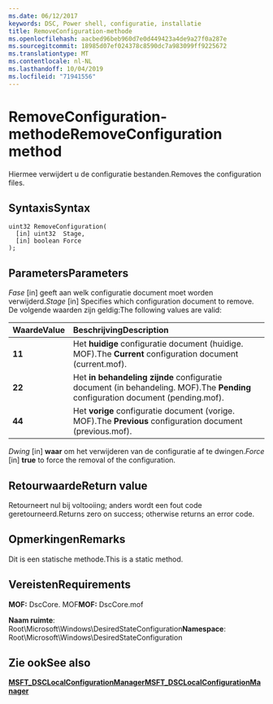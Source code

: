 ```yaml
---
ms.date: 06/12/2017
keywords: DSC, Power shell, configuratie, installatie
title: RemoveConfiguration-methode
ms.openlocfilehash: aacbed96beb960d7e0d449423a4de9a27f0a287e
ms.sourcegitcommit: 18985d07ef024378c8590dc7a983099ff9225672
ms.translationtype: MT
ms.contentlocale: nl-NL
ms.lasthandoff: 10/04/2019
ms.locfileid: "71941556"
---
```

# <a name="removeconfiguration-method"></a><span data-ttu-id="c4c12-103">RemoveConfiguration-methode</span><span class="sxs-lookup"><span data-stu-id="c4c12-103">RemoveConfiguration method</span></span>

<span data-ttu-id="c4c12-104">Hiermee verwijdert u de configuratie bestanden.</span><span class="sxs-lookup"><span data-stu-id="c4c12-104">Removes the configuration files.</span></span>

## <a name="syntax"></a><span data-ttu-id="c4c12-105">Syntaxis</span><span class="sxs-lookup"><span data-stu-id="c4c12-105">Syntax</span></span>

```mof
uint32 RemoveConfiguration(
  [in] uint32  Stage,
  [in] boolean Force
);
```

## <a name="parameters"></a><span data-ttu-id="c4c12-106">Parameters</span><span class="sxs-lookup"><span data-stu-id="c4c12-106">Parameters</span></span>

<span data-ttu-id="c4c12-107">*Fase* \[in\] geeft aan welk configuratie document moet worden verwijderd.</span><span class="sxs-lookup"><span data-stu-id="c4c12-107">*Stage* \[in\] Specifies which configuration document to remove.</span></span> <span data-ttu-id="c4c12-108">De volgende waarden zijn geldig:</span><span class="sxs-lookup"><span data-stu-id="c4c12-108">The following values are valid:</span></span>

|<span data-ttu-id="c4c12-109">Waarde</span><span class="sxs-lookup"><span data-stu-id="c4c12-109">Value</span></span> |<span data-ttu-id="c4c12-110">Beschrijving</span><span class="sxs-lookup"><span data-stu-id="c4c12-110">Description</span></span> |
|:--- |:---|
|<span data-ttu-id="c4c12-111">**1**</span><span class="sxs-lookup"><span data-stu-id="c4c12-111">**1**</span></span> | <span data-ttu-id="c4c12-112">Het **huidige** configuratie document (huidige. MOF).</span><span class="sxs-lookup"><span data-stu-id="c4c12-112">The **Current** configuration document (current.mof).</span></span> |
|<span data-ttu-id="c4c12-113">**2**</span><span class="sxs-lookup"><span data-stu-id="c4c12-113">**2**</span></span> | <span data-ttu-id="c4c12-114">Het **in behandeling zijnde** configuratie document (in behandeling. MOF).</span><span class="sxs-lookup"><span data-stu-id="c4c12-114">The **Pending** configuration document (pending.mof).</span></span>  |
|<span data-ttu-id="c4c12-115">**4**</span><span class="sxs-lookup"><span data-stu-id="c4c12-115">**4**</span></span> | <span data-ttu-id="c4c12-116">Het **vorige** configuratie document (vorige. MOF).</span><span class="sxs-lookup"><span data-stu-id="c4c12-116">The **Previous** configuration document (previous.mof).</span></span> |

<span data-ttu-id="c4c12-117">*Dwing* \[in\] **waar** om het verwijderen van de configuratie af te dwingen.</span><span class="sxs-lookup"><span data-stu-id="c4c12-117">*Force* \[in\] **true** to force the removal of the configuration.</span></span>

## <a name="return-value"></a><span data-ttu-id="c4c12-118">Retourwaarde</span><span class="sxs-lookup"><span data-stu-id="c4c12-118">Return value</span></span>

<span data-ttu-id="c4c12-119">Retourneert nul bij voltooiing; anders wordt een fout code geretourneerd.</span><span class="sxs-lookup"><span data-stu-id="c4c12-119">Returns zero on success; otherwise returns an error code.</span></span>

## <a name="remarks"></a><span data-ttu-id="c4c12-120">Opmerkingen</span><span class="sxs-lookup"><span data-stu-id="c4c12-120">Remarks</span></span>

<span data-ttu-id="c4c12-121">Dit is een statische methode.</span><span class="sxs-lookup"><span data-stu-id="c4c12-121">This is a static method.</span></span>

## <a name="requirements"></a><span data-ttu-id="c4c12-122">Vereisten</span><span class="sxs-lookup"><span data-stu-id="c4c12-122">Requirements</span></span>

<span data-ttu-id="c4c12-123">**MOF:** DscCore. MOF</span><span class="sxs-lookup"><span data-stu-id="c4c12-123">**MOF:** DscCore.mof</span></span>

<span data-ttu-id="c4c12-124">**Naam ruimte**: Root\Microsoft\Windows\DesiredStateConfiguration</span><span class="sxs-lookup"><span data-stu-id="c4c12-124">**Namespace**: Root\Microsoft\Windows\DesiredStateConfiguration</span></span>

## <a name="see-also"></a><span data-ttu-id="c4c12-125">Zie ook</span><span class="sxs-lookup"><span data-stu-id="c4c12-125">See also</span></span>

[<span data-ttu-id="c4c12-126">**MSFT_DSCLocalConfigurationManager**</span><span class="sxs-lookup"><span data-stu-id="c4c12-126">**MSFT_DSCLocalConfigurationManager**</span></span>](msft-dsclocalconfigurationmanager.md)
